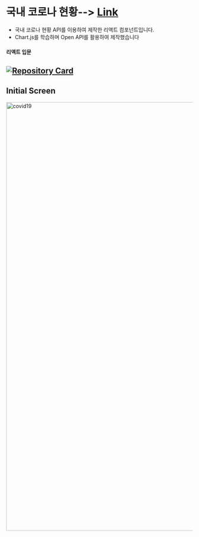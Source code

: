# 국내 코로나 현황--> [Link](https://kdn0325.github.io/covid19-app/)

* 국내 코로나 현황 API를 이용하여 제작한 리액트 컴포넌트입니다.
* Chart.js를 학습하며 Open API를 활용하여 제작했습니다

#### 리액트 입문

## [![Repository Card](https://widget.realdeveloper.pro/api/card?user=kdn0325&repo=covid19-app)](https://github.com/kdn0325/covid19-app')


## Initial Screen

<img width="1157" alt="covid19" src="https://user-images.githubusercontent.com/91298955/148898928-5727cb4d-aec8-4162-8a29-8a838c9cee3f.png">




